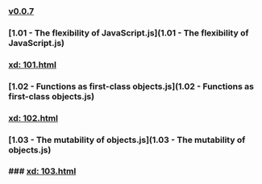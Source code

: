 ### [v0.0.7](https://github.com/littleflute/pro-javascript-design-patterns/edit/master/Source%20Code/Chapter01/readme.md)
### [1.01 - The flexibility of JavaScript.js](1.01 - The flexibility of JavaScript.js)
### [xd: 101.html](101.html)
### [1.02 - Functions as first-class objects.js](1.02 - Functions as first-class objects.js)
### [xd: 102.html](102.html)
### [1.03 - The mutability of objects.js](1.03 - The mutability of objects.js)
### ### [xd: 103.html](103.html)
